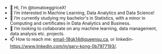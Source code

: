 - 👋 Hi, I’m @tomatoeggriceX!
- 👀 I’m interested in Machine Learning, Data Analytics and Data Science!
- 🌱 I’m currently studying my bachelor's in Statistics, with a minor in Computing and certificates in Data Analytics and Business.
- 💞️ I’m looking to collaborate on any machine learning, data management, data analysis etc. projects. 
- 📫 How to reach me: email-18gk14@queensu.ca, or linkedin-https://www.linkedin.com/in/gary-kong-0b7977193/.

<!---
tomatoeggriceX/tomatoeggriceX is a ✨ special ✨ repository because its `README.md` (this file) appears on your GitHub profile.
You can click the Preview link to take a look at your changes.
--->
